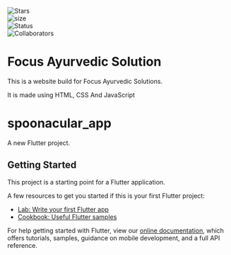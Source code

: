 ![Stars](https://img.shields.io/github/stars/yazidmarzuk/spoonacular_api?style=plastic)<br>
![size](https://img.shields.io/github/repo-size/yazidmarzuk/spoonacular_api)<br>
![Status](https://img.shields.io/badge/status-Under_Contruction-red)<br>
![Collaborators](https://img.shields.io/badge/collaborators-2-red)<br>


# Focus Ayurvedic Solution


This is a website build for Focus Ayurvedic Solutions.

It is made using HTML, CSS And JavaScript



<!-- 
## 🚨 Forking this repo
Many people have contacted me asking if they can use this code for their own websites. The answer to that question is usually "yes", with attribution. There are some cases, such as using this code for a business or something that is greater than a personal project, that we may be less comfortable saying yes to. If in doubt, please don't hesitate to ask us.

We value keeping this site open source, but as you all know, _**plagiarism is bad**_. We spent a non-negligible amount of effort developing, designing, and trying to perfect this iteration of our website, and we are proud of it! All we ask is to not claim this effort as your own. --> 


# spoonacular_app


A new Flutter project.

## Getting Started

This project is a starting point for a Flutter application.

A few resources to get you started if this is your first Flutter project:

- [Lab: Write your first Flutter app](https://flutter.dev/docs/get-started/codelab)
- [Cookbook: Useful Flutter samples](https://flutter.dev/docs/cookbook)

For help getting started with Flutter, view our
[online documentation](https://flutter.dev/docs), which offers tutorials,
samples, guidance on mobile development, and a full API reference.
